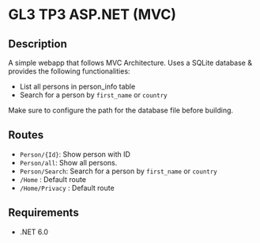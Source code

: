 # GL3 TP3 ASP.NET (MVC)

## Description

A simple webapp that follows MVC Architecture. Uses a SQLite database & provides the following functionalities:
* List all persons in person_info table
* Search for a person by `first_name` or `country`

Make sure to configure the path for the database file before building.

## Routes

* `Person/{Id}`: Show person with ID
* `Person/all`: Show all persons.
* `Person/Search`: Search for a person by `first_name` or `country`
* `/Home` : Default route
* `/Home/Privacy` : Default route

## Requirements

* .NET 6.0
